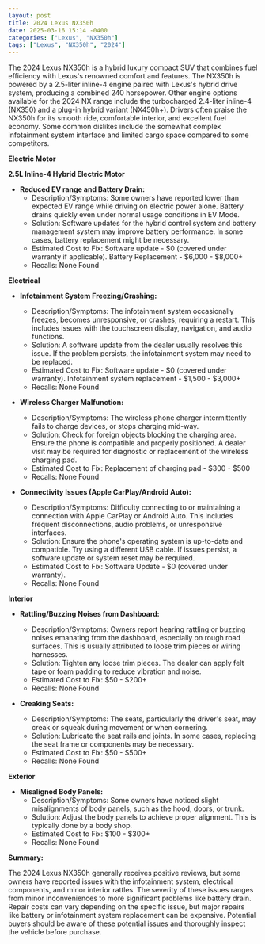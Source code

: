 ```yaml
---
layout: post
title: 2024 Lexus NX350h
date: 2025-03-16 15:14 -0400
categories: ["Lexus", "NX350h"]
tags: ["Lexus", "NX350h", "2024"]
---
```

The 2024 Lexus NX350h is a hybrid luxury compact SUV that combines fuel efficiency with Lexus's renowned comfort and features. The NX350h is powered by a 2.5-liter inline-4 engine paired with Lexus's hybrid drive system, producing a combined 240 horsepower. Other engine options available for the 2024 NX range include the turbocharged 2.4-liter inline-4 (NX350) and a plug-in hybrid variant (NX450h+). Drivers often praise the NX350h for its smooth ride, comfortable interior, and excellent fuel economy. Some common dislikes include the somewhat complex infotainment system interface and limited cargo space compared to some competitors.

**Electric Motor**

**2.5L Inline-4 Hybrid Electric Motor**

* **Reduced EV range and Battery Drain:**
    * Description/Symptoms: Some owners have reported lower than expected EV range while driving on electric power alone. Battery drains quickly even under normal usage conditions in EV Mode.
    * Solution: Software updates for the hybrid control system and battery management system may improve battery performance. In some cases, battery replacement might be necessary.
    * Estimated Cost to Fix: Software update - $0 (covered under warranty if applicable). Battery Replacement - $6,000 - $8,000+
    * Recalls: None Found

**Electrical**

* **Infotainment System Freezing/Crashing:**
    * Description/Symptoms: The infotainment system occasionally freezes, becomes unresponsive, or crashes, requiring a restart. This includes issues with the touchscreen display, navigation, and audio functions.
    * Solution: A software update from the dealer usually resolves this issue. If the problem persists, the infotainment system may need to be replaced.
    * Estimated Cost to Fix: Software update - $0 (covered under warranty). Infotainment system replacement - $1,500 - $3,000+
    * Recalls: None Found

* **Wireless Charger Malfunction:**
    * Description/Symptoms: The wireless phone charger intermittently fails to charge devices, or stops charging mid-way.
    * Solution: Check for foreign objects blocking the charging area. Ensure the phone is compatible and properly positioned. A dealer visit may be required for diagnostic or replacement of the wireless charging pad.
    * Estimated Cost to Fix: Replacement of charging pad - $300 - $500
    * Recalls: None Found

* **Connectivity Issues (Apple CarPlay/Android Auto):**
    * Description/Symptoms: Difficulty connecting to or maintaining a connection with Apple CarPlay or Android Auto. This includes frequent disconnections, audio problems, or unresponsive interfaces.
    * Solution: Ensure the phone's operating system is up-to-date and compatible. Try using a different USB cable. If issues persist, a software update or system reset may be required.
    * Estimated Cost to Fix: Software Update - $0 (covered under warranty).
    * Recalls: None Found

**Interior**

* **Rattling/Buzzing Noises from Dashboard:**
    * Description/Symptoms: Owners report hearing rattling or buzzing noises emanating from the dashboard, especially on rough road surfaces. This is usually attributed to loose trim pieces or wiring harnesses.
    * Solution: Tighten any loose trim pieces. The dealer can apply felt tape or foam padding to reduce vibration and noise.
    * Estimated Cost to Fix: $50 - $200+
    * Recalls: None Found

* **Creaking Seats:**
    * Description/Symptoms: The seats, particularly the driver's seat, may creak or squeak during movement or when cornering.
    * Solution: Lubricate the seat rails and joints. In some cases, replacing the seat frame or components may be necessary.
    * Estimated Cost to Fix: $50 - $500+
    * Recalls: None Found

**Exterior**

* **Misaligned Body Panels:**
    * Description/Symptoms: Some owners have noticed slight misalignments of body panels, such as the hood, doors, or trunk.
    * Solution: Adjust the body panels to achieve proper alignment. This is typically done by a body shop.
    * Estimated Cost to Fix: $100 - $300+
    * Recalls: None Found

**Summary:**

The 2024 Lexus NX350h generally receives positive reviews, but some owners have reported issues with the infotainment system, electrical components, and minor interior rattles. The severity of these issues ranges from minor inconveniences to more significant problems like battery drain. Repair costs can vary depending on the specific issue, but major repairs like battery or infotainment system replacement can be expensive. Potential buyers should be aware of these potential issues and thoroughly inspect the vehicle before purchase.

